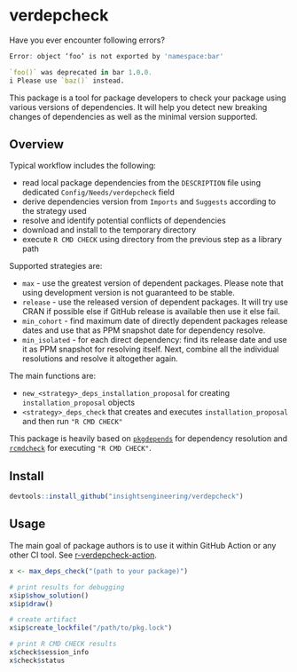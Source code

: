 # verdepcheck

Have you ever encounter following errors?

```r
Error: object ‘foo’ is not exported by 'namespace:bar'
```

```r
`foo()` was deprecated in bar 1.0.0.
i Please use `baz()` instead.
```

This package is a tool for package developers to check your package using various versions of dependencies. It will help you detect new breaking changes of dependencies as well as the minimal version supported.

## Overview

Typical workflow includes the following:

- read local package dependencies from the `DESCRIPTION` file using dedicated `Config/Needs/verdepcheck` field
- derive dependencies version from `Imports` and `Suggests` according to the strategy used
- resolve and identify potential conflicts of dependencies
- download and install to the temporary directory
- execute `R CMD CHECK` using directory from the previous step as a library path

Supported strategies are:

- `max` - use the greatest version of dependent packages. Please note that using development version is not guaranteed to be stable.
- `release` - use the released version of dependent packages. It will try use CRAN if possible else if GitHub release is available then use it else fail.
- `min_cohort` - find maximum date of directly dependent packages release dates and use that as PPM snapshot date for dependency resolve.
- `min_isolated` - for each direct dependency: find its release date and use it as PPM snapshot for resolving itself. Next, combine all the individual resolutions and resolve it altogether again.

The main functions are:

- `new_<strategy>_deps_installation_proposal` for creating `installation_proposal` objects
- `<strategy>_deps_check` that creates and executes `installation_proposal` and then run `"R CMD CHECK"`

This package is heavily based on [`pkgdepends`](https://r-lib.github.io/pkgdepends/) for dependency resolution and [`rcmdcheck`](https://rcmdcheck.r-lib.org/) for executing `"R CMD CHECK"`.

## Install

```r
devtools::install_github("insightsengineering/verdepcheck")
```

## Usage

The main goal of package authors is to use it within GitHub Action or any other CI tool. See [r-verdepcheck-action](https://github.com/insightsengineering/r-verdepcheck-action).

```r
x <- max_deps_check("(path to your package)")

# print results for debugging
x$ip$show_solution()
x$ip$draw()

# create artifact
x$ip$create_lockfile("/path/to/pkg.lock")

# print R CMD CHECK results
x$check$session_info
x$check$status
```
